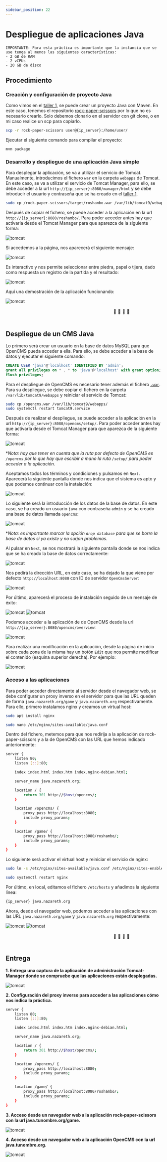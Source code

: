 ```yaml
---
sidebar_position: 22
---
```


# Despliegue de aplicaciones Java

    IMPORTANTE: Para esta práctica es importante que la instancia que se use tenga al menos las siguientes características:
    - 2 GB de RAM
    - 2 vCPUs
    - 20 GB de disco


## Procedimiento

### Creación y configuración de proyecto Java

Como vimos en el [taller 1](https://ottershell.vercel.app/docs/Tasks/tomcat), se puede crear un proyecto Java con Maven. En este caso, tenemos el repositorio [rock-paper-scissors](https://github.com/josedom24/rock-paper-scissors) por lo que no es necesario crearlo. Solo debemos clonarlo en el servidor con git clone, o en mi caso realice un scp para copiarlo.

```bash
scp -r rock-paper-scissors user@{ip_server}:/home/user/
```

Ejecutar el siguiente comando para compilar el proyecto:

```bash
mvn package
```

### Desarrollo y despliegue de una aplicación Java simple

Para desplegar la aplicación, se va a utilizar el servicio de Tomcat. Manualmente, introducimos el fichero `war` en la carpeta `webapps` de Tomcat. En este caso, se va a utilizar el servicio de Tomcat Manager, para ello, se debe acceder a la url `http://{ip_server}:8080/manager/html` y se debe introducir el usuario y contraseña que se ha creado en el [taller 1](https://ottershell.vercel.app/docs/Tasks/tomcat).

```bash
sudo cp /rock-paper-scissors/target/roshambo.war /var/lib/tomcat9/webapps/
```

Después de copiar el fichero, se puede acceder a la aplicación en la url `http://{ip_server}:8080/roshambo/`. Para poder acceder antes hay que activarla desde el Tomcat Manager para que aparezca de la siguiente forma:

![tomcat](/img/SRI+HLC/javaSRI.png)

Si accedemos a la página, nos aparecerá el siguiente mensaje:

![tomcat](/img/SRI+HLC/javaSRI-2.png)

Es interactivo y nos permite seleccionar entre piedra, papel o tijera, dado como respuesta un registro de la partida y el resultado:

![tomcat](/img/SRI+HLC/javaSRI-3.png)

Aquí una demostración de la aplicación funcionando:

![tomcat](/img/SRI+HLC/javaSRI-4.gif)

ㅤㅤㅤㅤㅤㅤㅤㅤㅤㅤㅤㅤㅤㅤㅤㅤㅤㅤㅤㅤㅤㅤㅤㅤㅤㅤㅤ🦦                  🦦                     🦦                      🦦ㅤㅤㅤㅤㅤㅤㅤㅤㅤㅤㅤㅤㅤㅤㅤㅤㅤㅤㅤㅤㅤㅤㅤㅤㅤㅤㅤㅤㅤㅤ


## Despliegue de un CMS Java 

Lo primero será crear un usuario en la base de datos MySQL para que OpenCMS pueda acceder a ella. Para ello, se debe acceder a la base de datos y ejecutar el siguiente comando:

```sql
CREATE USER 'java'@'localhost' IDENTIFIED BY 'admin';
grant all privileges on * . * to 'java'@'localhost' with grant option;
flush privileges;
```

Para el despliegue de OpenCMS es necesario tener además el fichero [`.war`](https://cloud.josedomingo.org/index.php/s/cwMj6NAZ4fNMoRA). Para su despliegue, se debe copiar el fichero en la carpeta `/var/lib/tomcat9/webapps` y reiniciar el servicio de Tomcat:

```bash
sudo cp /opencms.war /var/lib/tomcat9/webapps/
sudo systemctl restart tomcat9.service
```

Después de realizar el despliegue, se puede acceder a la aplicación en la url `http://{ip_server}:8080/opencms/setup/`. Para poder acceder antes hay que activarla desde el Tomcat Manager para que aparezca de la siguiente forma:

![tomcat](/img/SRI+HLC/javaSRI-5.png)

**Nota: hay que tener en cuenta que la ruta por defecto de OpenCMS es `/opencms` por lo que hay que escribir a mano la ruta `/setup/` para poder acceder a la aplicación.*

Aceptamos todos los términos y condiciones y pulsamos en `Next`. Aparecerá la siguiente pantalla donde nos indica que el sistema es apto y que podemos continuar con la instalación:

![tomcat](/img/SRI+HLC/javaSRI-6.png)

Lo siguiente será la introducción de los datos de la base de datos. En este caso, se ha creado un usuario `java` con contraseña `admin` y se ha creado una base de datos llamada `opencms`:

![tomcat](/img/SRI+HLC/javaSRI-7.png)

**Nota: es importante marcar la opción `drop database` para que se borre la base de datos si ya existe y no surjan problemas.*

Al pulsar en `Next`, se nos mostrará la siguiente pantalla donde se nos indica que se ha creado la base de datos correctamente:

![tomcat](/img/SRI+HLC/javaSRI-8.png)

Nos pedirá la dirección URL, en este caso, se ha dejado la que viene por defecto `http://localhost:8080` con ID de servidor `OpenCmsServer`:

![tomcat](/img/SRI+HLC/javaSRI-9.png)

Por último, aparecerá el proceso de instalación seguido de un mensaje de éxito:

![tomcat](/img/SRI+HLC/javaSRI-10.png)
![tomcat](/img/SRI+HLC/javaSRI-11.png)

Podemos acceder a la aplicación de de OpenCMS desde la url `http://{ip_server}:8080/opencms/overview`:

![tomcat](/img/SRI+HLC/javaSRI-12.png)

Para realizar una modificación en la aplicación, desde la página de inicio sobre cada zona de la misma hay un botón `Edit` que nos permite modificar el contenido (esquina superior derecha). Por ejemplo:

![tomcat](/img/SRI+HLC/javaSRI-13.png)


### Acceso a las aplicaciones

Para poder acceder directamente al servidor desde el navegador web, se debe configurar un proxy inverso en el servidor para que las URL queden de forma `java.nazareth.org/game` y `java.nazareth.org` respectivamente. Para ello, primero instalamos nginx y creamos un virtual host:

```bash
sudo apt install nginx

sudo nano /etc/nginx/sites-available/java.conf
```

Dentro del fichero, metemos para que nos redirija a la aplicación de rock-paper-scissors y a la de OpenCMS con las URL que hemos indicado anteriormente:

```bash
server {
    listen 80;
    listen [::]:80;

    index index.html index.htm index.nginx-debian.html;

    server_name java.nazareth.org;

    location / {
        return 301 http://$host/opencms/;
    }

    location /opencms/ {
        proxy_pass http://localhost:8080;
        include proxy_params;
    }

    location /game/ {
        proxy_pass http://localhost:8080/roshambo/;
        include proxy_params;
    }
}
```

Lo siguiente será activar el virtual host y reiniciar el servicio de nginx:

```bash
sudo ln -s /etc/nginx/sites-available/java.conf /etc/nginx/sites-enabled/

sudo systemctl restart nginx
```

Por último, en local, editamos el fichero `/etc/hosts` y añadimos la siguiente línea:

```bash
{ip_server} java.nazareth.org
```

Ahora, desde el navegador web, podemos acceder a las aplicaciones con las URL `java.nazareth.org/game` y `java.nazareth.org` respectivamente:

![tomcat](/img/SRI+HLC/javaSRI-14.png)
![tomcat](/img/SRI+HLC/javaSRI-15.png)


ㅤㅤㅤㅤㅤㅤㅤㅤㅤㅤㅤㅤㅤㅤㅤㅤㅤㅤㅤㅤㅤㅤㅤㅤㅤㅤㅤ🦦                  🦦                     🦦                      🦦ㅤㅤㅤㅤㅤㅤㅤㅤㅤㅤㅤㅤㅤㅤㅤㅤㅤㅤㅤㅤㅤㅤㅤㅤㅤㅤㅤㅤㅤㅤ



## Entrega

**1. Entrega una captura de la aplicación de administración Tomcat-Manager donde se compruebe que las aplicaciones están desplegadas.**

![tomcat](/img/SRI+HLC/javaSRI-16.png)


**2. Configuración del proxy inverso para acceder a las aplicaciones cómo nos indica la práctica.**

```bash
server {
    listen 80;
    listen [::]:80;

    index index.html index.htm index.nginx-debian.html;

    server_name java.nazareth.org;

    location / {
        return 301 http://$host/opencms/;
    }

    location /opencms/ {
        proxy_pass http://localhost:8080;
        include proxy_params;
    }

    location /game/ {
        proxy_pass http://localhost:8080/roshambo/;
        include proxy_params;
    }
}
```


**3. Acceso desde un navegador web a la aplicación rock-paper-scissors con la url java.tunombre.org/game.**

![tomcat](/img/SRI+HLC/javaSRI-14.png)


**4. Acceso desde un navegador web a la aplicación OpenCMS con la url java.tunombre.org.**

![tomcat](/img/SRI+HLC/javaSRI-15.png)

